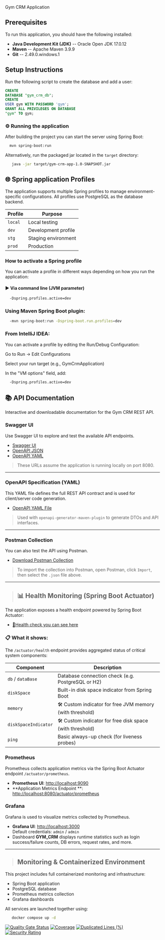 Gym CRM Application

## Prerequisites

To run this application, you should have the following installed:

- **Java Development Kit (JDK)** -- Oracle Open JDK 17.0.12
- **Maven** -- Apache Maven 3.9.9
- **Git** -- 2.49.0.windows.1

## Setup Instructions

Run the following script to create the database and add a user:

```sql
CREATE
DATABASE "gym_crm_db";
CREATE
USER gym WITH PASSWORD 'gym';
GRANT ALL PRIVILEGES ON DATABASE
"gym" TO gym;
```

### ⚙️ Running the application

After building the project you can start the server using Spring Boot:

```bash
  mvn spring-boot:run
```

Alternatively, run the packaged jar located in the `target` directory:

```bash
   java -jar target/gym-crm-app-1.0-SNAPSHOT.jar
```

## 🌐 Spring application Profiles

The application supports multiple Spring profiles to manage environment-specific configurations. All profiles use
PostgreSQL as the database backend.

| Profile | Purpose             | 
|---------|---------------------|
| `local` | Local testing       |
| `dev`   | Development profile | 
| `stg`   | Staging environment | 
| `prod`  | Production          | 

### How to activate a Spring profile

You can activate a profile in different ways depending on how you run the application:

#### ▶️ Via command line (JVM parameter)

```bash
  -Dspring.profiles.active=dev
```

### Using Maven Spring Boot plugin:

```bash
  -mvn spring-boot:run -Dspring-boot.run.profiles=dev
```

### From IntelliJ IDEA:

You can activate a profile by editing the Run/Debug Configuration:

Go to Run → Edit Configurations

Select your run target (e.g., GymCrmApplication)

In the "VM options" field, add:

```bash
  -Dspring.profiles.active=dev
```

## 📚 API Documentation

Interactive and downloadable documentation for the Gym CRM REST API.

### Swagger UI

Use Swagger UI to explore and test the available API endpoints.

- [Swagger UI](http://localhost:8080/swagger-ui/index.html)
- [OpenAPI JSON](http://localhost:8080/v3/api-docs)
- [OpenAPI YAML](http://localhost:8080/v3/api-docs.yaml)

> These URLs assume the application is running locally on port 8080.

---

### OpenAPI Specification (YAML)

This YAML file defines the full REST API contract and is used for client/server code generation.

- [OpenAPI YAML File](src/main/resources/openapi/gym.yaml)

> Used with `openapi-generator-maven-plugin` to generate DTOs and API interfaces.

---

### Postman Collection

You can also test the API using Postman.

- [Download Postman Collection](src/main/resources/postman/gym-crm-api.collection.json)

> To import the collection into Postman, open Postman, click `Import`, then select the `.json` file above.
>
---
> ## 📊 Health Monitoring (Spring Boot Actuator)

The application exposes a health endpoint powered by Spring Boot Actuator:

- [🔗Health check you can see here](http://localhost:8080/actuator/health)

### 📋 What it shows:

The `/actuator/health` endpoint provides aggregated status of critical system components:

| Component            | Description                                              |
|----------------------|----------------------------------------------------------|
| `db` / `dataBase`    | Database connection check (e.g. PostgreSQL or H2)        |
| `diskSpace`          | Built-in disk space indicator from Spring Boot           |
| `memory`             | 🛠 Custom indicator for free JVM memory (with threshold) |
| `diskSpaceIndicator` | 🛠 Custom indicator for free disk space (with threshold) |
| `ping`               | Basic always-up check (for liveness probes)              |

### Prometheus

Prometheus collects application metrics via the Spring Boot Actuator endpoint `/actuator/prometheus`.

- **Prometheus UI**: [http://localhost:9090](http://localhost:9090)
- **Application Metrics Endpoint
  **: [http://localhost:8080/actuator/prometheus](http://localhost:8080/actuator/prometheus)

### Grafana

Grafana is used to visualize metrics collected by Prometheus.

- **Grafana UI**: [http://localhost:3000](http://localhost:3000)  
  Default credentials: `admin` / `admin`
- Dashboard **GYM_CRM** displays runtime statistics such as login success/failure counts, DB errors, request rates, and
  more.

---
> ## Monitoring & Containerized Environment

This project includes full containerized monitoring and infrastructure:

- Spring Boot application
- PostgreSQL database
- Prometheus metrics collection
- Grafana dashboards

All services are launched together using:

```bash
   docker compose up -d
```
[![Quality Gate Status](https://sonarcloud.io/api/project_badges/measure?project=OlexandrMoskvinEP_gym-crm-app&metric=alert_status)](https://sonarcloud.io/summary/new_code?id=OlexandrMoskvinEP_gym-crm-app)
[![Coverage](https://sonarcloud.io/api/project_badges/measure?project=OlexandrMoskvinEP_gym-crm-app&metric=coverage)](https://sonarcloud.io/summary/new_code?id=OlexandrMoskvinEP_gym-crm-app)
[![Duplicated Lines (%)](https://sonarcloud.io/api/project_badges/measure?project=OlexandrMoskvinEP_gym-crm-app&metric=duplicated_lines_density)](https://sonarcloud.io/summary/new_code?id=OlexandrMoskvinEP_gym-crm-app)
[![Security Rating](https://sonarcloud.io/api/project_badges/measure?project=OlexandrMoskvinEP_gym-crm-app&metric=security_rating)](https://sonarcloud.io/summary/new_code?id=OlexandrMoskvinEP_gym-crm-app)
